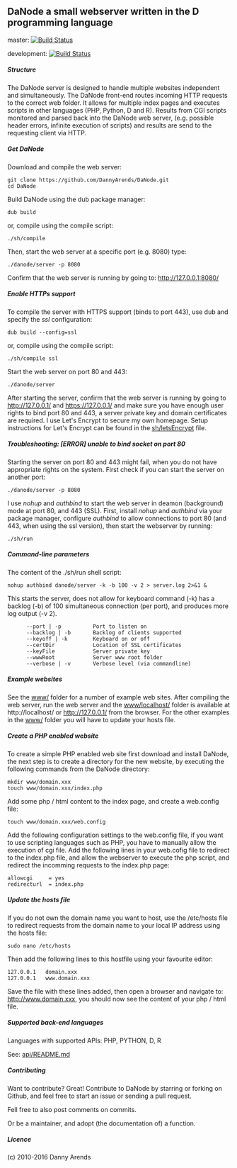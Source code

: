 DaNode a small webserver written in the D programming language
--------------------------------------------------------------

master: [![Build Status](https://travis-ci.org/DannyArends/DaNode.svg?branch=master)](https://travis-ci.org/DannyArends/DaNode)

development: [![Build Status](https://travis-ci.org/DannyArends/DaNode.svg?branch=development)](https://travis-ci.org/DannyArends/DaNode)

##### Structure

The DaNode server is designed to handle multiple websites independent and simultaneously. 
The DaNode front-end routes incoming HTTP requests to the correct web folder. It allows 
for multiple index pages and executes scripts in other languages (PHP, Python, D and R). 
Results from CGI scripts monitored and parsed back into the DaNode web server, (e.g. 
possible header errors, infinite execution of scripts) and results are send to the 
requesting client via HTTP.

##### Get DaNode

Download and compile the web server:

    git clone https://github.com/DannyArends/DaNode.git
    cd DaNode

Build DaNode using the dub package manager:

    dub build

or, compile using the compile script:

    ./sh/compile

Then, start the web server at a specific port (e.g. 8080) type:

    ./danode/server -p 8080

Confirm that the web server is running by going to: http://127.0.0.1:8080/

##### Enable HTTPs support

To compile the server with HTTPS support (binds to port 443), use dub and specify 
the _ssl_ configuration:

    dub build --config=ssl

or, compile using the compile script:

    ./sh/compile ssl

Start the web server on port 80 and 443:

    ./danode/server

After starting the server, confirm that the web server is running by going to http://127.0.0.1/ 
and https://127.0.0.1/ and make sure you have enough user rights to bind port 80 and 443, a server 
private key and domain certificates are required. I use Let's Encrypt to secure my own homepage. 
Setup instructions for Let's Encrypt can be found in the [sh/letsEncrypt](sh/letsEncrypt) file.

##### Troubleshooting: [ERROR]  unable to bind socket on port 80

Starting the server on port 80 and 443 might fail, when you do not have appropriate 
rights on the system. First check if you can start the server on another port:

    ./danode/server -p 8080

I use _nohup_ and _authbind_ to start the web server in deamon (background) mode at port 80, and 443 (SSL). 
First, install _nohup_ and _authbind_ via your package manager, configure _authbind_ to allow 
connections to port 80 (and 443, when using the ssl version), then start the webserver by running:

    ./sh/run

##### Command-line parameters

The content of the ./sh/run shell script:

    nohup authbind danode/server -k -b 100 -v 2 > server.log 2>&1 &

This starts the server, does not allow for keyboard command (-k) has a backlog (-b) 
of 100 simultaneous connection (per port), and produces more log output (-v 2).

          --port | -p          Port to listen on
          --backlog | -b       Backlog of clients supported
          --keyoff | -k        Keyboard on or off
          --certDir            Location of SSL certificates
          --keyFile            Server private key
          --wwwRoot            Server www root folder
          --verbose | -v       Verbose level (via commandline)

##### Example websites

See the [www/](www/) folder for a number of example web sites. After compiling the web 
server, run the web server and the [www/localhost/](www/localhost/) folder is available 
at http://localhost/ or http://127.0.0.1/ from the browser. For the other examples in 
the [www/](www/) folder you will have to update your hosts file.

##### Create a PHP enabled website

To create a simple PHP enabled web site first download and install DaNode, the next 
step is to create a directory for the new website, by executing the following commands 
from the DaNode directory:

    mkdir www/domain.xxx
    touch www/domain.xxx/index.php

Add some php / html content to the index page, and create a web.config file:

    touch www/domain.xxx/web.config

Add the following configuration settings to the web.config file, if you want to use 
scripting languages such as PHP, you have to manually allow the execution of cgi file. 
Add the following lines in your web.cofig file to redirect to the index.php file, and 
allow the webserver to execute the php script, and redirect the incomming requests to 
the index.php page:

    allowcgi     = yes
    redirecturl  = index.php

##### Update the hosts file

If you do not own the domain name you want to host, use the /etc/hosts file to redirect 
requests from the domain name to your local IP address using the hosts file:

    sudo nano /etc/hosts

Then add the following lines to this hostfile using your favourite editor:

    127.0.0.1   domain.xxx
    127.0.0.1   www.domain.xxx

Save the file with these lines added, then open a browser and navigate to: 
http://www.domain.xxx, you should now see the content of your php / html file.

##### Supported back-end languages

Languages with supported APIs: PHP, PYTHON, D, R

See: [api/README.md](api/README.md)

##### Contributing

Want to contribute? Great! Contribute to DaNode by starring or forking on Github, 
and feel free to start an issue or sending a pull request.

Fell free to also post comments on commits.

Or be a maintainer, and adopt (the documentation of) a function.

##### Licence

(c) 2010-2016 Danny Arends

